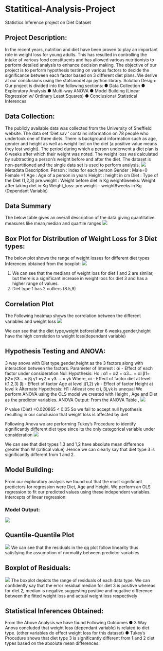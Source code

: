 # Statitical-Analysis-Project
Statistics Inference project on Diet Dataset


## Project Description:
In the recent years, nutrition and diet have been proven to play an
important role in weight loss for young adults. This has resulted in
controlling the intake of various food constituents and has allowed various
nutritionists to perform detailed analysis to enhance decision making. The
objective of our project is to perform hypothesis testing on various factors
to decide the significance between each factor based on 3 different diet
plans. We derive at our conclusions using the statsmodel api python library.
Solution Design:
Our project is divided into the following sections:
● Data Collection
● Exploratory Analysis
● Multi-way ANOVA
● Model Building (Linear Regression w/ Ordinary Least Squares)
● Conclusions/ Statistical Inferences

## Data Collection:
The publicly available data was collected from the University of Sheffield
website. The data set ‘Diet.sav ’ contains information on 78 people who
undertook one of three diets. There is background information such as age,
gender and height as well as weight lost on the diet (a positive value
means they lost weight). The period during which a person underwent a
diet plan is 6 weeks after which their weight was noted. The weight loss
was calculated by subtracting a person’s weight before and after the diet.
The dataset is non-partitioned and the single data set is used to perform
analysis.
![](file:///C:/Users/arroh/OneDrive/Pictures/Statistics%20project/Capture1.PNG)
Metadata Description:
Person : Index for each person
Gender : Male=0 Female =1
Age : Age of a person in years
Height : height in cm
Diet : Type of the Diet (1,2,3)
pre.weight : Weight before diet in Kg
weight6weeks: Weight after taking diet in Kg
Weight_loss: pre.weight - weight6weeks in Kg (Dependant Variable)

## Data Summary
The below table gives an overall description of the data giving quantitative
measures like mean,median and quartile ranges
![](file:///C:/Users/arroh/OneDrive/Pictures/Statistics%20project/Capture2.PNG)

## Box Plot for Distribution of Weight Loss for 3 Diet types:
The below plot shows the range of weight losses for different diet types
Inferences obtained from the boxplot:
![](file:///C:/Users/arroh/OneDrive/Pictures/Statistics%20project/Capture3.PNG)

1. We can see that the medians of weight loss for diet 1 and 2 are
similar, but there is a significant increase in weight loss for diet 3 and
has a higher range of values.
2. Diet type 1 has 2 outliers (8.5,9)

## Correlation Plot
The Following heatmap shows the correlation between the different
variables and weight loss
![](file:///C:/Users/arroh/OneDrive/Pictures/Statistics%20project/Capture4.PNG)

We can see that the diet type,weight before/after 6 weeks,gender,height
have the high correlation to weight loss(dependant variable)

## Hypothesis Testing and ANOVA:
3 way anova with Diet type,gender,height as the 3 factors along with
interaction between the factors.
Parameter of Interest :
αi - Effect of each factor under consideration
Null Hypothesis:
Ho : α1 = α2 = α3… = αi
β1= β2= β3... = βj
γ1 =γ2 = γ3…. = γk
Where, αi - Effect of factor diet at level i(1,2,3)
βj - Effect of factor Age at level j(1,2)
γk - Effect of factor Height at level k
Alternate Hypothesis:
H1 : Atleast one α i, βj,γk is unequal
We perform ANOVA using the OLS model we created with Height , Age
and Diet as the predictor variables.
ANOVA Output:
From the ANOVA Table ,
![](file:///C:/Users/arroh/OneDrive/Pictures/Statistics%20project/Capture5.PNG)

P value (Diet) =0.020865 < 0.05 So we fail to accept null hypothesis
resulting in our conclusion that weight loss is affected by diet

Following Anova we are performing Tukey’s Procedure to identify
significantly different diet type since its the only categorical variable under
consideration
![](file:///C:/Users/arroh/OneDrive/Pictures/Statistics%20project/Capture6.PNG)

We can see that diet types 1,3 and 1,2 have absolute mean difference
greater than W (critical value) .Hence we can clearly say that diet type 3 is
significantly different from 1 and 2.

## Model Building:
From our exploratory analysis we found out that the most significant
predictors for regression were Diet, Age and Height. We perform an OLS
regression to fit our predicted values using these independent variables.
Intercepts of linear regression:
### Model Output:
![](file:///C:/Users/arroh/OneDrive/Pictures/Statistics%20project/Capture7.PNG)

## Quantile-Quantile Plot
![](file:///C:/Users/arroh/OneDrive/Pictures/Statistics%20project/Capture9.PNG)
We can see that the residuals in the qq plot follow linearity thus satisfying
the assumption of normality between predictor variables

## Boxplot of Residuals:
![](file:///C:/Users/arroh/OneDrive/Pictures/Statistics%20project/Capture10.PNG)
The boxplot depicts the range of residuals of each data type. We can
confidently say that the error residual median for diet 3 is positive whereas
for diet 2, median is negative suggesting positive and negative difference
between the fitted weight loss and actual weight loss respectively

## Statistical Inferences Obtained:
From the Above Analysis we have found Following Outcomes
● 3 Way Anova concluded that weight loss (dependant variable) is
related to diet type. (other variables do effect weight loss for this
dataset)
● Tukey’s Procedure shows that diet type 3 is significantly different
from 1 and 2 diet types based on the absolute mean differences.
